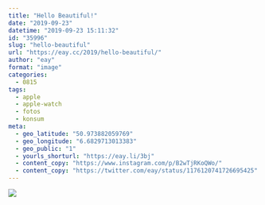 ```yaml
---
title: "Hello Beautiful!"
date: "2019-09-23"
datetime: "2019-09-23 15:11:32"
id: "35996"
slug: "hello-beautiful"
url: "https://eay.cc/2019/hello-beautiful/"
author: "eay"
format: "image"
categories:
  - 0815
tags:
  - apple
  - apple-watch
  - fotos
  - konsum
meta:
  - geo_latitude: "50.973882059769"
  - geo_longitude: "6.6829713013383"
  - geo_public: "1"
  - yourls_shorturl: "https://eay.li/3bj"
  - content_copy: "https://www.instagram.com/p/B2wTjRKoQWo/"
  - content_copy: "https://twitter.com/eay/status/1176120741726695425"
---
```


![](https://eay.cc/uploads/2019/apple-watch-5.jpeg)
